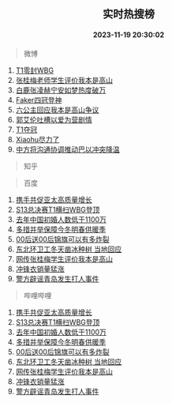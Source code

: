 <div align="center"><h2>实时热搜榜</h2><h4>2023-11-19 20:30:02</h4></div>

> 微博  

1. [T1零封WBG](https://s.weibo.com/weibo?q=T1%E9%9B%B6%E5%B0%81WBG&t=31&band_rank=1&Refer=top)<br />
2. [张桂梅老师学生评价我本是高山](https://s.weibo.com/weibo?q=%23%E5%BC%A0%E6%A1%82%E6%A2%85%E8%80%81%E5%B8%88%E5%AD%A6%E7%94%9F%E8%AF%84%E4%BB%B7%E6%88%91%E6%9C%AC%E6%98%AF%E9%AB%98%E5%B1%B1%23&t=31&band_rank=2&Refer=top)<br />
3. [白鹿张凌赫宁安如梦热度破万](https://s.weibo.com/weibo?q=%23%E7%99%BD%E9%B9%BF%E5%BC%A0%E5%87%8C%E8%B5%AB%E5%AE%81%E5%AE%89%E5%A6%82%E6%A2%A6%E7%83%AD%E5%BA%A6%E7%A0%B4%E4%B8%87%23&t=31&band_rank=3&Refer=top)<br />
4. [Faker四冠登神](https://s.weibo.com/weibo?q=%23Faker%E5%9B%9B%E5%86%A0%E7%99%BB%E7%A5%9E%23&t=31&band_rank=4&Refer=top)<br />
5. [六公主回应我本是高山争议](https://s.weibo.com/weibo?q=%23%E5%85%AD%E5%85%AC%E4%B8%BB%E5%9B%9E%E5%BA%94%E6%88%91%E6%9C%AC%E6%98%AF%E9%AB%98%E5%B1%B1%E4%BA%89%E8%AE%AE%23&t=31&band_rank=5&Refer=top)<br />
6. [郭艾伦吐槽以爱为营剧情](https://s.weibo.com/weibo?q=%23%E9%83%AD%E8%89%BE%E4%BC%A6%E5%90%90%E6%A7%BD%E4%BB%A5%E7%88%B1%E4%B8%BA%E8%90%A5%E5%89%A7%E6%83%85%23&t=31&band_rank=6&Refer=top)<br />
7. [T1夺冠](https://s.weibo.com/weibo?q=%23T1%E5%A4%BA%E5%86%A0%23&t=31&band_rank=7&Refer=top)<br />
8. [Xiaohu尽力了](https://s.weibo.com/weibo?q=Xiaohu%E5%B0%BD%E5%8A%9B%E4%BA%86&t=31&band_rank=8&Refer=top)<br />
9. [中方将沟通协调推动巴以冲突降温](https://s.weibo.com/weibo?q=%23%E4%B8%AD%E6%96%B9%E5%B0%86%E6%B2%9F%E9%80%9A%E5%8D%8F%E8%B0%83%E6%8E%A8%E5%8A%A8%E5%B7%B4%E4%BB%A5%E5%86%B2%E7%AA%81%E9%99%8D%E6%B8%A9%23&t=31&band_rank=9&Refer=top)<br />

> 知乎  


> 百度  

1. [携手共促亚太高质量增长](https://www.baidu.com/s?wd=%E6%90%BA%E6%89%8B%E5%85%B1%E4%BF%83%E4%BA%9A%E5%A4%AA%E9%AB%98%E8%B4%A8%E9%87%8F%E5%A2%9E%E9%95%BF&sa=fyb_news&rsv_dl=fyb_news)<br />
2. [S13总决赛T1横扫WBG登顶](https://www.baidu.com/s?wd=S13%E6%80%BB%E5%86%B3%E8%B5%9BT1%E6%A8%AA%E6%89%ABWBG%E7%99%BB%E9%A1%B6&sa=fyb_news&rsv_dl=fyb_news)<br />
3. [去年中国初婚人数低于1100万](https://www.baidu.com/s?wd=%E5%8E%BB%E5%B9%B4%E4%B8%AD%E5%9B%BD%E5%88%9D%E5%A9%9A%E4%BA%BA%E6%95%B0%E4%BD%8E%E4%BA%8E1100%E4%B8%87&sa=fyb_news&rsv_dl=fyb_news)<br />
4. [多措并举保障今冬明春供暖季](https://www.baidu.com/s?wd=%E5%A4%9A%E6%8E%AA%E5%B9%B6%E4%B8%BE%E4%BF%9D%E9%9A%9C%E4%BB%8A%E5%86%AC%E6%98%8E%E6%98%A5%E4%BE%9B%E6%9A%96%E5%AD%A3&sa=fyb_news&rsv_dl=fyb_news)<br />
5. [00后送00后锦旗可以有多炸裂](https://www.baidu.com/s?wd=00%E5%90%8E%E9%80%8100%E5%90%8E%E9%94%A6%E6%97%97%E5%8F%AF%E4%BB%A5%E6%9C%89%E5%A4%9A%E7%82%B8%E8%A3%82&sa=fyb_news&rsv_dl=fyb_news)<br />
6. [东北环卫工冬天凿冰种树 当地回应](https://www.baidu.com/s?wd=%E4%B8%9C%E5%8C%97%E7%8E%AF%E5%8D%AB%E5%B7%A5%E5%86%AC%E5%A4%A9%E5%87%BF%E5%86%B0%E7%A7%8D%E6%A0%91+%E5%BD%93%E5%9C%B0%E5%9B%9E%E5%BA%94&sa=fyb_news&rsv_dl=fyb_news)<br />
7. [网传张桂梅学生评价我本是高山](https://www.baidu.com/s?wd=%E7%BD%91%E4%BC%A0%E5%BC%A0%E6%A1%82%E6%A2%85%E5%AD%A6%E7%94%9F%E8%AF%84%E4%BB%B7%E6%88%91%E6%9C%AC%E6%98%AF%E9%AB%98%E5%B1%B1&sa=fyb_news&rsv_dl=fyb_news)<br />
8. [冲锋衣销量猛涨](https://www.baidu.com/s?wd=%E5%86%B2%E9%94%8B%E8%A1%A3%E9%94%80%E9%87%8F%E7%8C%9B%E6%B6%A8&sa=fyb_news&rsv_dl=fyb_news)<br />
9. [警方辟谣青岛发生打人事件](https://www.baidu.com/s?wd=%E8%AD%A6%E6%96%B9%E8%BE%9F%E8%B0%A3%E9%9D%92%E5%B2%9B%E5%8F%91%E7%94%9F%E6%89%93%E4%BA%BA%E4%BA%8B%E4%BB%B6&sa=fyb_news&rsv_dl=fyb_news)<br />

> 哔哩哔哩  

1. [携手共促亚太高质量增长](https://www.baidu.com/s?wd=%E6%90%BA%E6%89%8B%E5%85%B1%E4%BF%83%E4%BA%9A%E5%A4%AA%E9%AB%98%E8%B4%A8%E9%87%8F%E5%A2%9E%E9%95%BF&sa=fyb_news&rsv_dl=fyb_news)<br />
2. [S13总决赛T1横扫WBG登顶](https://www.baidu.com/s?wd=S13%E6%80%BB%E5%86%B3%E8%B5%9BT1%E6%A8%AA%E6%89%ABWBG%E7%99%BB%E9%A1%B6&sa=fyb_news&rsv_dl=fyb_news)<br />
3. [去年中国初婚人数低于1100万](https://www.baidu.com/s?wd=%E5%8E%BB%E5%B9%B4%E4%B8%AD%E5%9B%BD%E5%88%9D%E5%A9%9A%E4%BA%BA%E6%95%B0%E4%BD%8E%E4%BA%8E1100%E4%B8%87&sa=fyb_news&rsv_dl=fyb_news)<br />
4. [多措并举保障今冬明春供暖季](https://www.baidu.com/s?wd=%E5%A4%9A%E6%8E%AA%E5%B9%B6%E4%B8%BE%E4%BF%9D%E9%9A%9C%E4%BB%8A%E5%86%AC%E6%98%8E%E6%98%A5%E4%BE%9B%E6%9A%96%E5%AD%A3&sa=fyb_news&rsv_dl=fyb_news)<br />
5. [00后送00后锦旗可以有多炸裂](https://www.baidu.com/s?wd=00%E5%90%8E%E9%80%8100%E5%90%8E%E9%94%A6%E6%97%97%E5%8F%AF%E4%BB%A5%E6%9C%89%E5%A4%9A%E7%82%B8%E8%A3%82&sa=fyb_news&rsv_dl=fyb_news)<br />
6. [东北环卫工冬天凿冰种树 当地回应](https://www.baidu.com/s?wd=%E4%B8%9C%E5%8C%97%E7%8E%AF%E5%8D%AB%E5%B7%A5%E5%86%AC%E5%A4%A9%E5%87%BF%E5%86%B0%E7%A7%8D%E6%A0%91+%E5%BD%93%E5%9C%B0%E5%9B%9E%E5%BA%94&sa=fyb_news&rsv_dl=fyb_news)<br />
7. [网传张桂梅学生评价我本是高山](https://www.baidu.com/s?wd=%E7%BD%91%E4%BC%A0%E5%BC%A0%E6%A1%82%E6%A2%85%E5%AD%A6%E7%94%9F%E8%AF%84%E4%BB%B7%E6%88%91%E6%9C%AC%E6%98%AF%E9%AB%98%E5%B1%B1&sa=fyb_news&rsv_dl=fyb_news)<br />
8. [冲锋衣销量猛涨](https://www.baidu.com/s?wd=%E5%86%B2%E9%94%8B%E8%A1%A3%E9%94%80%E9%87%8F%E7%8C%9B%E6%B6%A8&sa=fyb_news&rsv_dl=fyb_news)<br />
9. [警方辟谣青岛发生打人事件](https://www.baidu.com/s?wd=%E8%AD%A6%E6%96%B9%E8%BE%9F%E8%B0%A3%E9%9D%92%E5%B2%9B%E5%8F%91%E7%94%9F%E6%89%93%E4%BA%BA%E4%BA%8B%E4%BB%B6&sa=fyb_news&rsv_dl=fyb_news)<br />
